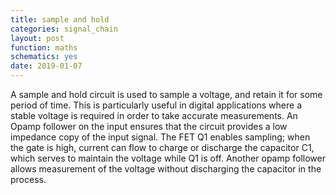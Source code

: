```yaml
---
title: sample and hold
categories: signal_chain
layout: post
function: maths
schematics: yes
date: 2019-01-07
---
```


A sample and hold circuit is used to sample a voltage, and retain it for some period of time. This is particularly useful in digital applications where a stable voltage is required in order to take accurate measurements.
An Opamp follower on the input ensures that the circuit provides a low impedance copy of the input signal. The FET Q1 enables sampling; when the gate is high, current can flow to charge or discharge the capacitor C1, which serves to maintain the voltage while Q1 is off. Another opamp follower allows measurement of the voltage without discharging the capacitor in the process.
